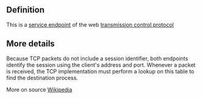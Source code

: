 ## Definition 

This is a [service endpoint](term_service-endpoint) of the web [transmission control protocol](term_transmission-control-protocol-(TCP))

## More details
Because TCP packets do not include a session identifier, both endpoints identify the session using the client's address and port. Whenever a packet is received, the TCP implementation must perform a lookup on this table to find the destination process.

More on source [Wikipedia](https://en.wikipedia.org/wiki/Transmission_Control_Protocol)